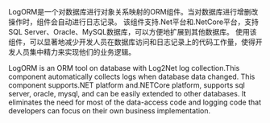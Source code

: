 LogORM是一个对数据库进行对象关系映射的ORM组件。当对数据库进行增删改操作时，组件会自动进行日志记录。
该组件支持.Net平台和.NetCore平台，支持SQL Server、Oracle、MySQL数据库，可以方便地扩展到其他数据库。
使用该组件，可以显著地减少开发人员在数据库访问和日志记录上的代码工作量，使得开发人员集中精力来实现他们的业务逻辑。

LogORM is an ORM tool on database with Log2Net log collection.This component automatically collects logs when database data changed.
This component supports.NET platform and.NETCore platform, supports sql server, oracle, mysql, and can be easily extended to other databases.
It eliminates the need for most of the data-access code and logging code that developers can focus on their own business implementation.
